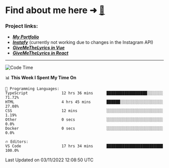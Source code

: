 # Find about me here ➜ [🧑](https://pauabella.dev)

### Project links:
- ***[My Portfolio](https://pauabella.dev)***
- ***[Instafy](https://instafy.me)*** (currently not working due to changes in the Instagram API)
- ***[GiveMeTheLyrics in Vue](https://lyrics.pauabella.dev)***
- ***[GiveMeTheLyrics in React](https://pauabella.dev/GiveMeTheLyrics)***

---
<!--START_SECTION:waka-->
![Code Time](http://img.shields.io/badge/Code%20Time-1%2C612%20hrs%2040%20mins-blue)

📊 **This Week I Spent My Time On** 

```text
💬 Programming Languages: 
TypeScript               12 hrs 36 mins      ██████████████████░░░░░░░   71.72% 
HTML                     4 hrs 45 mins       ██████░░░░░░░░░░░░░░░░░░░   27.08% 
CSS                      12 mins             ░░░░░░░░░░░░░░░░░░░░░░░░░   1.19% 
Other                    0 secs              ░░░░░░░░░░░░░░░░░░░░░░░░░   0.0% 
Docker                   0 secs              ░░░░░░░░░░░░░░░░░░░░░░░░░   0.0%

🔥 Editors: 
VS Code                  17 hrs 34 mins      █████████████████████████   100.0%

```


 Last Updated on 03/11/2022 12:08:50 UTC
<!--END_SECTION:waka-->
